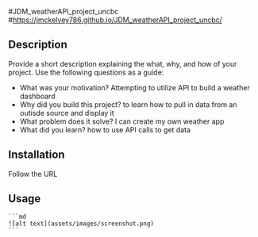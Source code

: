 #JDM_weatherAPI_project_uncbc
#https://jmckelvey786.github.io/JDM_weatherAPI_project_uncbc/

## Description

Provide a short description explaining the what, why, and how of your project. Use the following questions as a guide:

- What was your motivation? Attempting to utilize API to build a weather dashboard
- Why did you build this project? to learn how to pull in data from an outisde source and display it
- What problem does it solve? I can create my own weather app
- What did you learn? how to use API calls to get data

## Installation

Follow the URL

## Usage


    ```md
    ![alt text](assets/images/screenshot.png)
    ```
